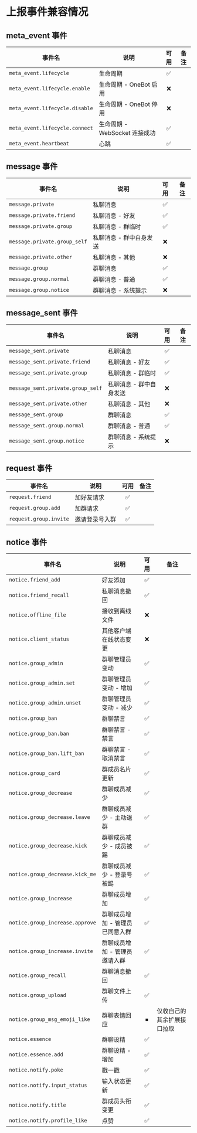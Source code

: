 # 上报事件兼容情况 <Badge type="tip" text="V4" />

<!-- | `notice.notify.lucky_king`      | 群红包运气王                    |   ❌   |                         |
| `notice.notify.honor`           | 群成员荣誉变更                  |   ❌   |                         |
| `notice.notify.honor.talkative` | 群成员荣誉变更 - 龙王           |   ❌   |                         |
| `notice.notify.honor.performer` | 群成员荣誉变更 - 群聊之火       |   ❌   |                         |
| `notice.notify.honor.emotion`   | 群成员荣誉变更 - 快乐源泉       |   ❌   |                         | -->

## meta_event 事件

| 事件名                         | 说明                          | 可用  | 备注 |
| ------------------------------ | ----------------------------- | :---: | ---- |
| `meta_event.lifecycle`         | 生命周期                      |   ✅   |      |
| `meta_event.lifecycle.enable`  | 生命周期 - OneBot 启用        |   ❌   |      |
| `meta_event.lifecycle.disable` | 生命周期 - OneBot 停用        |   ❌   |      |
| `meta_event.lifecycle.connect` | 生命周期 - WebSocket 连接成功 |   ✅   |      |
| `meta_event.heartbeat`         | 心跳                          |   ✅   |      |

## message 事件

| 事件名                       | 说明                    | 可用  | 备注 |
| ---------------------------- | ----------------------- | :---: | ---- |
| `message.private`            | 私聊消息                |   ✅   |      |
| `message.private.friend`     | 私聊消息 - 好友         |   ✅   |      |
| `message.private.group`      | 私聊消息 - 群临时       |   ✅   |      |
| `message.private.group_self` | 私聊消息 - 群中自身发送 |   ❌   |      |
| `message.private.other`      | 私聊消息 - 其他         |   ❌   |      |
| `message.group`              | 群聊消息                |   ✅   |      |
| `message.group.normal`       | 群聊消息 - 普通         |   ✅   |      |
| `message.group.notice`       | 群聊消息 - 系统提示     |   ❌   |      |

## message_sent 事件

| 事件名                            | 说明                    | 可用  | 备注 |
| --------------------------------- | ----------------------- | :---: | ---- |
| `message_sent.private`            | 私聊消息                |   ✅   |      |
| `message_sent.private.friend`     | 私聊消息 - 好友         |   ✅   |      |
| `message_sent.private.group`      | 私聊消息 - 群临时       |   ✅   |      |
| `message_sent.private.group_self` | 私聊消息 - 群中自身发送 |   ❌   |      |
| `message_sent.private.other`      | 私聊消息 - 其他         |   ❌   |      |
| `message_sent.group`              | 群聊消息                |   ✅   |      |
| `message_sent.group.normal`       | 群聊消息 - 普通         |   ✅   |      |
| `message_sent.group.notice`       | 群聊消息 - 系统提示     |   ❌   |      |

## request 事件

| 事件名                 | 说明           | 可用  | 备注           |
| ---------------------- | -------------- | :---: | -------------- |
| `request.friend`       | 加好友请求     |   ✅   |                |
| `request.group.add`    | 加群请求       |   ✅   |  |
| `request.group.invite` | 邀请登录号入群 |   ✅   |                |

## notice 事件

| 事件名                          | 说明                            | 可用  | 备注                    |
| ------------------------------- | ------------------------------- | :---: | ----------------------- |
| `notice.friend_add`             | 好友添加                        |   ✅   |                         |
| `notice.friend_recall`          | 私聊消息撤回                    |   ✅   |                         |
| `notice.offline_file`           | 接收到离线文件                  |   ❌   |                         |
| `notice.client_status`          | 其他客户端在线状态变更          |   ❌   |                         |
| `notice.group_admin`            | 群聊管理员变动                  |   ✅   |                         |
| `notice.group_admin.set`        | 群聊管理员变动 - 增加           |   ✅   |                         |
| `notice.group_admin.unset`      | 群聊管理员变动 - 减少           |   ✅   |                         |
| `notice.group_ban`              | 群聊禁言                        |   ✅   |                         |
| `notice.group_ban.ban`          | 群聊禁言 - 禁言                 |   ✅   |                         |
| `notice.group_ban.lift_ban`     | 群聊禁言 - 取消禁言             |   ✅   |                         |
| `notice.group_card`             | 群成员名片更新                  |   ✅   |                         |
| `notice.group_decrease`         | 群聊成员减少                    |   ✅   |                         |
| `notice.group_decrease.leave`   | 群聊成员减少 - 主动退群         |   ✅   |                         |
| `notice.group_decrease.kick`    | 群聊成员减少 - 成员被踢         |   ✅   |                         |
| `notice.group_decrease.kick_me` | 群聊成员减少 - 登录号被踢       |   ✅   |                         |
| `notice.group_increase`         | 群聊成员增加                    |   ✅   |                         |
| `notice.group_increase.approve` | 群聊成员增加 - 管理员已同意入群 |   ✅   |                         |
| `notice.group_increase.invite`  | 群聊成员增加 - 管理员邀请入群   |   ✅   |                         |
| `notice.group_recall`           | 群聊消息撤回                    |   ✅   |                         |
| `notice.group_upload`           | 群聊文件上传                    |   ✅   |                         |
| `notice.group_msg_emoji_like`   | 群聊表情回应                    |   ⏹   | 仅收自己的 其余扩展接口拉取 |
| `notice.essence`                | 群聊设精                        |   ✅   |                         |
| `notice.essence.add`            | 群聊设精 - 增加                 |   ✅   |                         |
| `notice.notify.poke`            | 戳一戳                          |   ✅   |                         |
| `notice.notify.input_status`    | 输入状态更新                    |   ✅   |                         |
| `notice.notify.title`           | 群成员头衔变更                  |   ✅   |                         |
| `notice.notify.profile_like`    | 点赞                            |   ✅   |                         |
